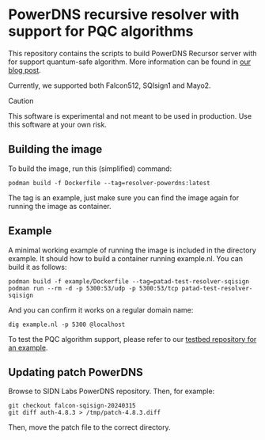 # PowerDNS recursive resolver with support for PQC algorithms

This repository contains the scripts to build PowerDNS Recursor server with for support quantum-safe algorithm.
More information can be found in [our blog post](https://www.sidnlabs.nl/en/news-and-blogs/set-up-your-own-pqc-testbed-for-dnssec-with-the-patad-open-source-software).

Currently, we supported both Falcon512, SQIsign1 and Mayo2.

> [!CAUTION]
> This software is experimental and not meant to be used in production. Use this software at your own risk.

## Building the image

To build the image, run this (simplified) command:

	podman build -f Dockerfile --tag=resolver-powerdns:latest

The tag is an example, just make sure you can find the image again for running the image as container.

## Example 

A minimal working example of running the image is included in the directory example.
It should how to build a container running example.nl.
You can build it as follows:

	podman build -f example/Dockerfile --tag=patad-test-resolver-sqisign
	podman run --rm -d -p 5300:53/udp -p 5300:53/tcp patad-test-resolver-sqisign
	
And you can confirm it works on a regular domain name:

	dig example.nl -p 5300 @localhost 

To test the PQC algorithm support, please refer to our [testbed repository for an example](https://github.com/SIDN/pqc-testbed/example).

## Updating patch PowerDNS

Browse to SIDN Labs PowerDNS repository.
Then, for example:
    
    git checkout falcon-sqisign-20240315
    git diff auth-4.8.3 > /tmp/patch-4.8.3.diff

Then, move the patch file to the correct directory.

